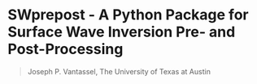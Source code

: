 # SWprepost - A Python Package for Surface Wave Inversion Pre- and Post-Processing

> Joseph P. Vantassel, The University of Texas at Austin
